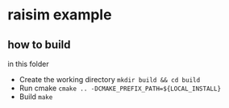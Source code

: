 raisim example
==========================

how to build
--------------------------
in this folder

- Create the working directory ``mkdir build && cd build``
- Run cmake ``cmake .. -DCMAKE_PREFIX_PATH=${LOCAL_INSTALL}``
- Build ``make``